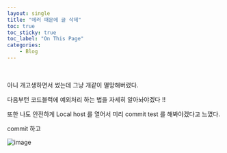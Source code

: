 ```yaml
---
layout: single
title: "에러 때문에 글 삭제"
toc: true
toc_sticky: true
toc_label: "On This Page"
categories:
    - Blog
---
```


<br>

아니 개고생하면서 썼는데 그냥 개같이 멸망해버렸다.

다음부턴 코드블럭에 예외처리 하는 법을 자세히 알아놔야겠다 !!

또한 나도 안전하게 Local host 를 열어서 미리 commit test 를 해봐야겠다고 느꼈다.

commit 하고 



![image](https://user-images.githubusercontent.com/96330958/147092727-84884b9c-23e8-4e2a-8205-7269495d0d8f.png)